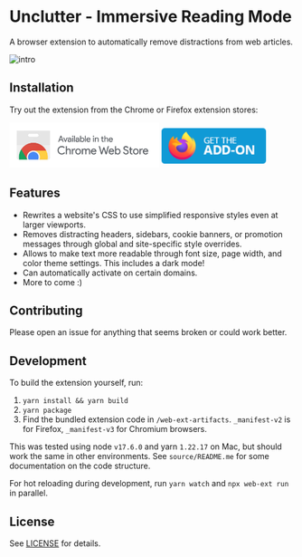 # Unclutter - Immersive Reading Mode

A browser extension to automatically remove distractions from web articles.

![intro](https://user-images.githubusercontent.com/23430759/171190664-b9927344-8ce5-4a78-9516-7bc638a3c425.gif)

## Installation

Try out the extension from the Chrome or Firefox extension stores:

[<img src="./media/chrome-badge.png" height="80">](https://chrome.google.com/webstore/detail/unclutter-immersive-readi/ibckhpijbdmdobhhhodkceffdngnglpk)
[<img src="./media/firefox-badge.png" height="65" style="margin-bottom: 6px;">](https://addons.mozilla.org/en-GB/firefox/addon/lindylearn/)

## Features

-   Rewrites a website's CSS to use simplified responsive styles even at larger viewports.
-   Removes distracting headers, sidebars, cookie banners, or promotion messages through global and site-specific style overrides.
-   Allows to make text more readable through font size, page width, and color theme settings. This includes a dark mode!
-   Can automatically activate on certain domains.
-   More to come :)

## Contributing

Please open an issue for anything that seems broken or could work better.

<!-- The extension sidebar shows public web annotations and quote comments from Hacker News. If you link your [hypothes.is](https://web.hypothes.is) account it also shows your private annotations and highlights. On many older articles there will be graph of social references to that link over time.

If you're logged in and the annotations sidebar is open, selecting any text on the webpage will create a private highlight. Optionally you can add a note or tags separated by `", "`. All edits are automatically synchronized with your hypothes.is account. If you want to talk about one of your notes, make it public by toggling the switch on that annotation. -->

## Development

To build the extension yourself, run:

1. `yarn install && yarn build`
2. `yarn package`
3. Find the bundled extension code in `/web-ext-artifacts`. `_manifest-v2` is for Firefox, `_manifest-v3` for Chromium browsers.

This was tested using node `v17.6.0` and yarn `1.22.17` on Mac, but should work the same in other environments. See `source/README.me` for some documentation on the code structure.

For hot reloading during development, run `yarn watch` and `npx web-ext run` in parallel.

## License

<!-- This project is a simplified rewrite of the official Hypothes.is browser extension. It uses a few code pieces of it, particularly the "annotator" component to anchor text on webpages.  -->

See [LICENSE](https://github.com/lindylearn/annotations/blob/main/LICENCE) for details.
